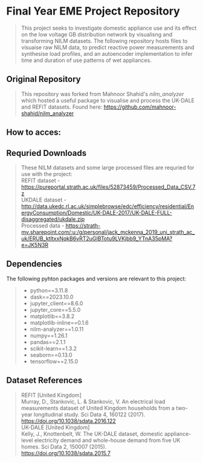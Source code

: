 # Final Year EME Project Repository
> This project seeks to investigate domestic appliance use and its effect on the low voltage GB distribution network by visualisng and transforming NILM datasets. The following repository hosts files to visuaise raw NILM data, to predict reactive power measurements and synthesise load profiles, and an autoencoder implementation to infer time and duration of use patterns of wet appliances.

## Original Repository
>This repository was forked from Mahnoor Shahid's *nilm_analyzer* which hosted a useful package to visualise and process the UK-DALE and REFIT datasets.  Found here: https://github.com/mahnoor-shahid/nilm_analyzer

## How to acces:


## Requried Downloads
>These NILM datasets and some large processed files are requried for use with the project:  
REFIT dataset - https://pureportal.strath.ac.uk/files/52873459/Processed_Data_CSV.7z  
UKDALE dataset - http://data.ukedc.rl.ac.uk/simplebrowse/edc/efficiency/residential/EnergyConsumption/Domestic/UK-DALE-2017/UK-DALE-FULL-disaggregated/ukdale.zip  
Processed data - https://strath-my.sharepoint.com/:u:/g/personal/jack_mckenna_2019_uni_strath_ac_uk/ERUB_ktltxxNqkB6vRT2uGIBTotu9LVKjbb9_YTnA35pMA?e=JK5N3R

## Dependencies
The following pyhton packages and versions are relevant to this project:
>- python==3.11.8
>- dask==2023.10.0  
>- jupyter_client==8.6.0  
>- jupyter_core==5.5.0  
>- matplotlib==3.8.2  
>- matplotlib-inline==0.1.6  
>- nilm-analyzer==1.0.11  
>- numpy==1.26.1  
>- pandas==2.1.1  
>- scikit-learn==1.3.2  
>- seaborn==0.13.0  
>- tensorflow==2.15.0  

## Dataset References
>REFIT [United Kingdom] <br />
Murray, D., Stankovic, L. & Stankovic, V. An electrical load measurements dataset of United Kingdom households from a two-year longitudinal study. Sci Data 4, 160122 (2017). https://doi.org/10.1038/sdata.2016.122 <br />
UK-DALE [United Kingdom] <br />
Kelly, J., Knottenbelt, W. The UK-DALE dataset, domestic appliance-level electricity demand and whole-house demand from five UK homes. Sci Data 2, 150007 (2015). https://doi.org/10.1038/sdata.2015.7 <br />






